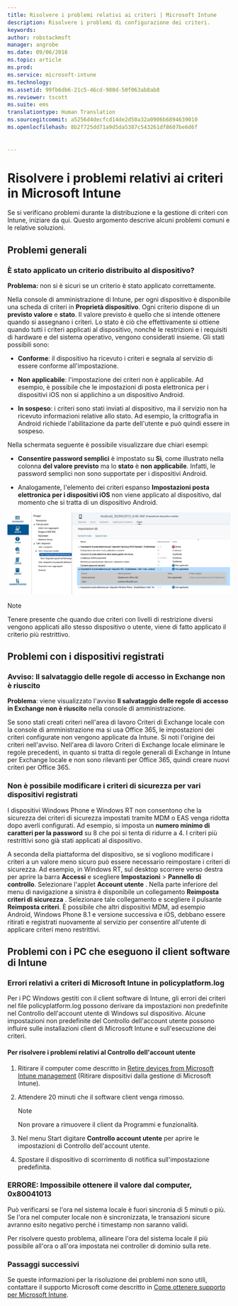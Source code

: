 ```yaml
---
title: Risolvere i problemi relativi ai criteri | Microsoft Intune
description: Risolvere i problemi di configurazione dei criteri.
keywords: 
author: robstackmsft
manager: angrobe
ms.date: 09/06/2016
ms.topic: article
ms.prod: 
ms.service: microsoft-intune
ms.technology: 
ms.assetid: 99fb6db6-21c5-46cd-980d-50f063ab8ab8
ms.reviewer: tscott
ms.suite: ems
translationtype: Human Translation
ms.sourcegitcommit: a5256d4decfcd14de2d50a32a0906b6894639010
ms.openlocfilehash: 8b2f725dd71a9d5da5387c543261df8607be6d6f


---
```


# Risolvere i problemi relativi ai criteri in Microsoft Intune

Se si verificano problemi durante la distribuzione e la gestione di criteri con Intune, iniziare da qui. Questo argomento descrive alcuni problemi comuni e le relative soluzioni.

## Problemi generali

### È stato applicato un criterio distribuito al dispositivo?
**Problema:** non si è sicuri se un criterio è stato applicato correttamente.

Nella console di amministrazione di Intune, per ogni dispositivo è disponibile una scheda di criteri in **Proprietà dispositivo**. Ogni criterio dispone di un **previsto valore** e **stato**. Il valore previsto è quello che si intende ottenere quando si assegnano i criteri. Lo stato è ciò che effettivamente si ottiene quando tutti i criteri applicati al dispositivo, nonché le restrizioni e i requisiti di hardware e del sistema operativo, vengono considerati insieme. Gli stati possibili sono:

-   **Conforme**: il dispositivo ha ricevuto i criteri e segnala al servizio di essere conforme all'impostazione.

-   **Non applicabile**: l'impostazione dei criteri non è applicabile. Ad esempio, è possibile che le impostazioni di posta elettronica per i dispositivi iOS non si applichino a un dispositivo Android.

-   **In sospeso**: i criteri sono stati inviati al dispositivo, ma il servizio non ha ricevuto informazioni relative allo stato. Ad esempio, la crittografia in Android richiede l'abilitazione da parte dell'utente e può quindi essere in sospeso.

Nella schermata seguente è possibile visualizzare due chiari esempi:

-   **Consentire password semplici** è impostato su **Sì**, come illustrato nella colonna **del valore previsto** ma lo **stato** è **non applicabile**. Infatti, le password semplici non sono supportate per i dispositivi Android.

-   Analogamente, l'elemento dei criteri espanso **Impostazioni posta elettronica per i dispositivi iOS** non viene applicato al dispositivo, dal momento che si tratta di un dispositivo Android.

![Criteri dei dispositivi Intune](../media/Intune-Device-Policy-v.2.jpg)

> [!NOTE]
> Tenere presente che quando due criteri con livelli di restrizione diversi vengono applicati allo stesso dispositivo o utente, viene di fatto applicato il criterio più restrittivo.


## Problemi con i dispositivi registrati

### Avviso: Il salvataggio delle regole di accesso in Exchange non è riuscito
**Problema**: viene visualizzato l'avviso **Il salvataggio delle regole di accesso in Exchange non è riuscito**  nella console di amministrazione.

Se sono stati creati criteri nell'area di lavoro Criteri di Exchange locale con la console di amministrazione ma si usa Office 365, le impostazioni dei criteri configurate non vengono applicate da Intune. Si noti l'origine dei criteri nell'avviso.  Nell'area di lavoro Criteri di Exchange locale eliminare le regole precedenti, in quanto si tratta di regole generali di Exchange in Intune per Exchange locale e non sono rilevanti per Office 365, quindi creare nuovi criteri per Office 365.

### Non è possibile modificare i criteri di sicurezza per vari dispositivi registrati
I dispositivi Windows Phone e Windows RT non consentono che la sicurezza dei criteri di sicurezza impostati tramite MDM o EAS venga ridotta dopo averli configurati. Ad esempio, si imposta un **numero minimo di caratteri per la password** su 8 che poi si tenta di ridurre a 4. I criteri più restrittivi sono già stati applicati al dispositivo.

A seconda della piattaforma del dispositivo, se si vogliono modificare i criteri a un valore meno sicuro può essere necessario reimpostare i criteri di sicurezza.
Ad esempio, in Windows RT, sul desktop scorrere verso destra per aprire la barra **Accessi** e scegliere **Impostazioni** &gt; **Pannello di controllo**.  Selezionare l'applet **Account utente** .
Nella parte inferiore del menu di navigazione a sinistra è disponibile un collegamento **Reimposta criteri di sicurezza** . Selezionare tale collegamento e scegliere il pulsante **Reimposta criteri**.
È possibile che altri dispositivi MDM, ad esempio Android, Windows Phone 8.1 e versione successiva e iOS, debbano essere ritirati e registrati nuovamente al servizio per consentire all'utente di applicare criteri meno restrittivi.

## Problemi con i PC che eseguono il client software di Intune

### Errori relativi a criteri di Microsoft Intune in policyplatform.log
Per i PC Windows gestiti con il client software di Intune, gli errori dei criteri nel file policyplatform.log possono derivare da impostazioni non predefinite nel Controllo dell'account utente di Windows sul dispositivo. Alcune impostazioni non predefinite del Controllo dell'account utente possono influire sulle installazioni client di Microsoft Intune e sull'esecuzione dei criteri.

#### Per risolvere i problemi relativi al Controllo dell'account utente

1.  Ritirare il computer come descritto in [Retire devices from Microsoft Intune management](/intune/deploy-use/retire-devices-from-microsoft-intune-management) (Ritirare dispositivi dalla gestione di Microsoft Intune).

2.  Attendere 20 minuti che il software client venga rimosso.

    > [!NOTE]
    > Non provare a rimuovere il client da Programmi e funzionalità.

3.  Nel menu Start digitare **Controllo account utente** per aprire le impostazioni di Controllo dell'account utente.

4.  Spostare il dispositivo di scorrimento di notifica sull'impostazione predefinita.

### ERRORE: Impossibile ottenere il valore dal computer, 0x80041013
Può verificarsi se l'ora nel sistema locale è fuori sincronia di 5 minuti o più. Se l'ora nel computer locale non è sincronizzata, le transazioni sicure avranno esito negativo perché i timestamp non saranno validi.

Per risolvere questo problema, allineare l'ora del sistema locale il più possibile all'ora o all'ora impostata nei controller di dominio sulla rete.








### Passaggi successivi
Se queste informazioni per la risoluzione dei problemi non sono utili, contattare il supporto Microsoft come descritto in [Come ottenere supporto per Microsoft Intune](how-to-get-support-for-microsoft-intune.md).



<!--HONumber=Sep16_HO1-->



